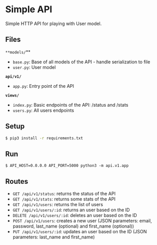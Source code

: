 # Simple API
Simple HTTP API for playing with User model.

## Files

`**models/`**
- `base.py`: Base of all models of the API - handle serialization to file
- `user.py`: User model

**`api/v1/`**
- `app.py`: Entry point of the API

**`views/`** 
- `index.py`: Basic endpoints of the API: /status and /stats
- `users.py`: All users endpoints

## Setup

```sh
$ pip3 install -r requirements.txt
```

## Run

```
$ API_HOST=0.0.0.0 API_PORT=5000 python3 -m api.v1.app
```

## Routes
- `GET /api/v1/status`: returns the status of the API
- `GET /api/v1/stats`: returns some stats of the API
- `GET /api/v1/users`: returns the list of users
- `GET /api/v1/users/:id`: returns an user based on the ID
- `DELETE /api/v1/users/:id`: deletes an user based on the ID
- `POST /api/v1/users`: creates a new user (JSON parameters: email, password, last_name (optional) and first_name (optional))
- `PUT /api/v1/users/:id`: updates an user based on the ID (JSON parameters: last_name and first_name)
